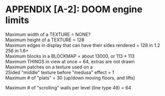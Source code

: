 # APPENDIX [A-2]: DOOM engine limits

Maximum width of a TEXTURE = NONE?<br />
Maximum height of a TEXTURE = 128<br />
Maximum edges in display that can have their sides rendered = 128 in 1.2<br />
                                                              256 in 1.6+<br />
Maximum blocks in a BLOCKMAP = about 13000, or 113 * 113<br />
Maximum THINGS in view at once = 64, extras are not drawn<br />
Maximum patches on a texture used on a<br />
  2Sided "middle" texture before "medusa" effect = 1<br />
Maximum # of "plats" = 30 (up/down moving floors, and lifts)

Maximum # of "scrolling" walls per level (line type 48) = 64
